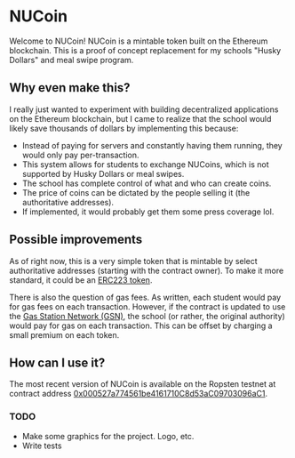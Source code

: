 # NUCoin
Welcome to NUCoin! NUCoin is a mintable token built on the Ethereum blockchain. This is a proof of concept replacement for my schools "Husky Dollars" and meal swipe program.

## Why even make this?
I really just wanted to experiment with building decentralized applications on the Ethereum blockchain, but I came to realize
that the school would likely save thousands of dollars by implementing this because:

* Instead of paying for servers and constantly having them running, they would only pay per-transaction.
* This system allows for students to exchange NUCoins, which is not supported by Husky Dollars or meal swipes.
* The school has complete control of what and who can create coins.
* The price of coins can be dictated by the people selling it (the authoritative addresses).
* If implemented, it would probably get them some press coverage lol.

## Possible improvements
As of right now, this is a very simple token that is mintable by select authoritative addresses (starting with the contract owner). To make it more standard, it could be an [ERC223 token](https://github.com/Dexaran/ERC223-token-standard).

There is also the question of gas fees. As written, each student would pay for gas fees on each transaction. However, if the contract is updated to use the [Gas Station Network (GSN)](https://www.opengsn.org/), the school (or rather, the original authority) would pay for gas on each transaction. This can be offset by charging a small premium on each token.

## How can I use it?
The most recent version of NUCoin is available on the Ropsten testnet at contract address [0x000527a774561be4161710C8d53aC09703096aC1](https://ropsten.etherscan.io/address/0x000527a774561be4161710C8d53aC09703096aC1).

### TODO
* Make some graphics for the project. Logo, etc.
* Write tests